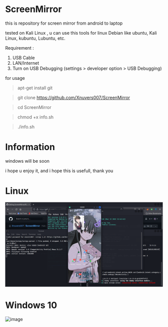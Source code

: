 # ScreenMirror
this is repository for screen mirror from android to laptop

tested on Kali Linux , u can use this tools for linux Debian like ubuntu, Kali Linux, kubuntu, Lubuntu, etc.

Requirement :
1. USB Cable
2. LAN/Internet
3. Turn on USB Debugging (settings > developer option > USB Debugging)

for usage

  > apt-get install git

  > git clone https://github.com/Xnuvers007/ScreenMirror

  > cd ScreenMirror

  > chmod +x info.sh

  > ./info.sh

# Information

windows will be soon

i hope u enjoy it, and i hope this is usefull, thank you

# Linux

![images](https://github.com/Xnuvers007/ScreenMirror/blob/master/images/Screenshot_2022-04-17_21-11-45.png "Kali Linux")

# Windows 10
![image](https://user-images.githubusercontent.com/62522733/164701064-9496be60-9a05-4343-a951-0df4da51bdb7.png "Windows 10")
